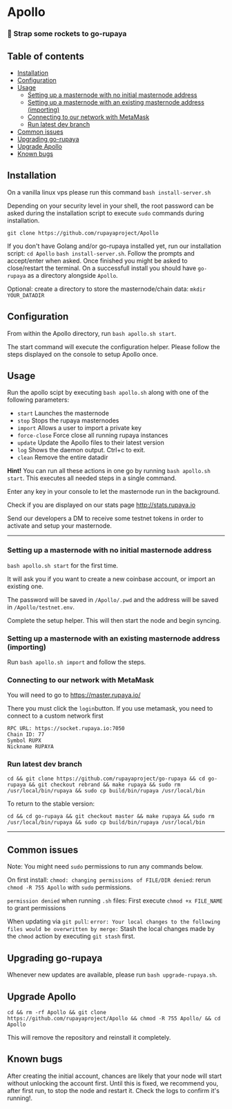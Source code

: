 # Apollo

### :rocket: Strap some rockets to go-rupaya

## Table of contents


  * [Installation](#installation)
  * [Configuration](#configuration)
  * [Usage](#usage)
    + [Setting up a masternode with no initial masternode address](#setting-up-a-masternode-with-no-initial-masternode-address)
    + [Setting up a masternode with an existing masternode address (importing)](#setting-up-a-masternode-with-an-existing-masternode-address--importing-)
    + [Connecting to our network with MetaMask](#connecting-to-our-network-with-metamask)
    + [Run latest dev branch](#run-latest-dev-branch)
  * [Common issues](#common-issues)
  * [Upgrading go-rupaya](#upgrading-go-rupaya)
  * [Upgrade Apollo](#upgrade-apollo)
  * [Known bugs](#known-bugs)

## Installation

On a vanilla linux vps please run this command 
`bash install-server.sh`

Depending on your security level in your shell, the root password can be asked during the installation script to execute `sudo` commands during installation.

`git clone https://github.com/rupayaproject/Apollo`

If you don't have Golang and/or go-rupaya installed yet, run our installation script:
`cd Apollo`
`bash install-server.sh`.
Follow the prompts and accept/enter when asked. Once finished you might be asked to close/restart the terminal.
On a successfull install you should have `go-rupaya` as a directory alongside `Apollo`.

Optional: create a directory to store the masternode/chain data:
`mkdir YOUR_DATADIR`

## Configuration

From within the Apollo directory, run `bash apollo.sh start`.

The start command will execute the configuration helper. Please follow the steps displayed on the console to setup Apollo once.

## Usage

Run the apollo scipt by executing `bash apollo.sh` along with one of the following parameters:

 - `start` Launches the masternode
 - `stop` Stops the rupaya masternodes
 - `import` Allows a user to import a private key
 - `force-close` Force close all running rupaya instances
 - `update` Update the Apollo files to their latest version
 - `log` Shows the daemon output. Ctrl+c to exit.
 - `clean` Remove the entire datadir

 **Hint!** You can run all these actions in one go by running `bash apollo.sh start`. This executes all needed steps in a single command.

 Enter any key in your console to let the masternode run in the background.

 Check if you are displayed on our stats page http://stats.rupaya.io

 Send our developers a DM to receive some testnet tokens in order to activate and setup your masternode.


---

### Setting up a masternode with no initial masternode address

`bash apollo.sh start` for the first time.

It will ask you if you want to create a new coinbase account, or import an existing one.

The password will be saved in `/Apollo/.pwd` and the address will be saved in `/Apollo/testnet.env`.

Complete the setup helper. This will then start the node and begin syncing.

### Setting up a masternode with an existing masternode address (importing)

Run `bash apollo.sh import` and follow the steps.

### Connecting to our network with MetaMask

You will need to go to https://master.rupaya.io/

There you must click the `login`button. If you use metamask, you need to connect to a custom network first

```
RPC URL: https://socket.rupaya.io:7050
Chain ID: 77
Symbol RUPX
Nickname RUPAYA
```

### Run latest dev branch

```
cd && git clone https://github.com/rupayaproject/go-rupaya && cd go-rupaya && git checkout rebrand && make rupaya && sudo rm  /usr/local/bin/rupaya && sudo cp build/bin/rupaya /usr/local/bin
```

To return to the stable version:

```
cd && cd go-rupaya && git checkout master && make rupaya && sudo rm  /usr/local/bin/rupaya && sudo cp build/bin/rupaya /usr/local/bin
```

---

## Common issues

Note: You might need `sudo` permissions to run any commands below.

On first install: `chmod: changing permissions of FILE/DIR denied`: rerun `chmod -R 755 Apollo` with `sudo` permissions.

`permission denied` when running `.sh` files: First execute `chmod +x FILE_NAME` to grant permissions

When updating via `git pull`: `error: Your local changes to the following files would be overwritten by merge:` Stash the local changes made by the `chmod` action by executing `git stash` first.

## Upgrading go-rupaya

Whenever new updates are available, please run `bash upgrade-rupaya.sh`.

## Upgrade Apollo

`cd && rm -rf Apollo && git clone https://github.com/rupayaproject/Apollo && chmod -R 755 Apollo/ && cd Apollo`

This will remove the repository and reinstall it completely.

## Known bugs

After creating the initial account, chances are likely that your node will start without unlocking the account first. Until this is fixed, we recommend you, after first run, to stop the node and restart it. Check the logs to confirm it's running!.

